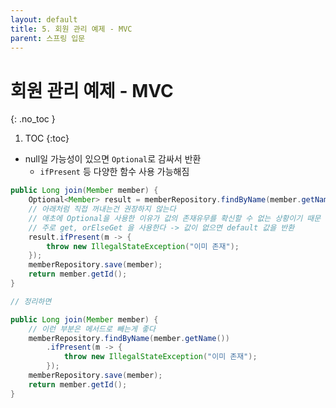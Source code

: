 ```yaml
---
layout: default
title: 5. 회원 관리 예제 - MVC
parent: 스프링 입문
---
```


# 회원 관리 예제 - MVC
{: .no_toc }

1. TOC
{:toc}

- null일 가능성이 있으면 `Optional`로 감싸서 반환
  - `ifPresent` 등 다양한 함수 사용 가능해짐

```java
public Long join(Member member) {
    Optional<Member> result = memberRepository.findByName(member.getName());
    // 아래처럼 직접 꺼내는건 권장하지 않는다
    // 애초에 Optional을 사용한 이유가 값의 존재유무를 확신할 수 없는 상황이기 때문
    // 주로 get, orElseGet 을 사용한다 -> 값이 없으면 default 값을 반환
    result.ifPresent(m -> {
        throw new IllegalStateException("이미 존재");
    });
    memberRepository.save(member);
    return member.getId();
}

// 정리하면

public Long join(Member member) {
    // 이런 부분은 메서드로 빼는게 좋다
    memberRepository.findByName(member.getName())
        .ifPresent(m -> {
            throw new IllegalStateException("이미 존재");
        });
    memberRepository.save(member);
    return member.getId();
}
```